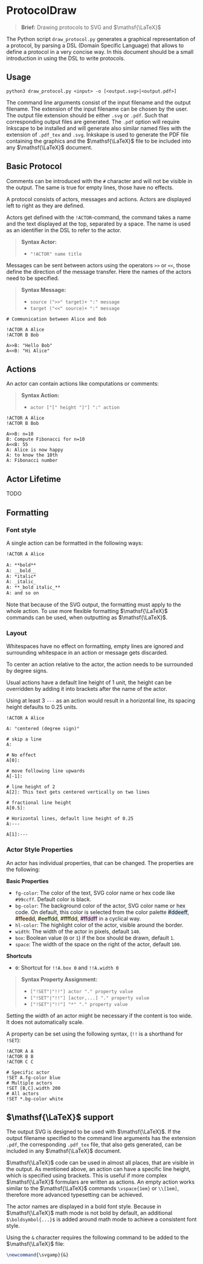 # ProtocolDraw

> **Brief:** Drawing protocols to SVG and $\mathsf{\LaTeX}$

The Python script `draw_protocol.py` generates a graphical representation of a protocol, by parsing a DSL (Domain Specific Language) that allows to define a protocol in a very concise way. In this document should be a small introduction in using the DSL to write protocols.

## Usage

`python3 draw_protocol.py <input> -o [<output.svg>|<output.pdf>]`

The command line arguments consist of the input filename and the output filename. The extension of the input filename can be chosen by the user. The output file extension should be either `.svg` or `.pdf`. Such that corresponding output files are generated. The `.pdf` option will require Inkscape to be installed and will generate also similar named files with the extension of `.pdf_tex` and `.svg`. Inkskape is used to generate the PDF file containing the graphics and the $\mathsf{\LaTeX}$ file to be included into any $\mathsf{\LaTeX}$ document.

## Basic Protocol

Comments can be introduced with the `#` character and will not be visible in the output. The same is true for empty lines, those have no effects.

A protocol consists of actors, messages and actions. Actors are displayed left to right as they are defined.

Actors get defined with the `!ACTOR`-command, the command takes a name and the text displayed at the top, separated by a space. The name is used as an identifier in the DSL to refer to the actor.

> **Syntax Actor:**
> - `"!ACTOR" name title`

Messages can be sent between actors using the operators `>>` or `<<`, those define the direction of the message transfer. Here the names of the actors need to be specified.

> **Syntax Message:** 
> - `source (">>" target)+ ":" message`
> - `target ("<<" source)+ ":" message`

```
# Communication between Alice and Bob

!ACTOR A Alice
!ACTOR B Bob

A>>B: "Hello Bob"
A<<B: "Hi Alice"
```


## Actions

An actor can contain actions like computations or comments:

> **Syntax Action:** 
> - `actor ["[" height "]"] ":" action`

```
!ACTOR A Alice
!ACTOR B Bob

A>>B: n=10
B: Compute Fibonacci for n=10
A<<B: 55
A: Alice is now happy
A: to know the 10th
A: Fibonacci number
```

## Actor Lifetime

TODO

## Formatting

### Font style
A single action can be formatted in the following ways:

```md
!ACTOR A Alice

A: **bold**
A: __bold__
A: *italic*
A: _italic_
A: **_bold italic_**
A: and so on
```

Note that because of the SVG output, the formatting must apply to the whole action. To use more flexible formatting $\mathsf{\LaTeX}$ commands can be used, when outputting as $\mathsf{\LaTeX}$.



### Layout

Whitespaces have no effect on formatting, empty lines are ignored and surrounding whitespace in an action or message gets discarded.

To center an action relative to the actor, the action needs to be surrounded by degree signs.

Usual actions have a default line height of 1 unit, the height can be overridden by adding it into brackets after the name of the actor.

Using at least 3 `---` as an action would result in a horizontal line, its spacing height defaults to 0.25 units.

```
!ACTOR A Alice

A: °centered (degree sign)°

# skip a line
A:

# No effect
A[0]:

# move following line upwards
A[-1]:

# line height of 2
A[2]: This text gets centered vertically on two lines

# fractional line height
A[0.5]:

# Horizontal lines, default line height of 0.25
A:---

A[1]:---
```

### Actor Style Properties

An actor has individual properties, that can be changed. The properties are the following:

**Basic Properties**

- `fg-color`: The color of the text, SVG color name or hex code like `#99ccff`. Default color is black.
- `bg-color`: The background color of the actor, SVG color name or hex code. On default, this color is selected from the color palette <span style="background:#ddeeff;color:black">#ddeeff</span>, <span style="background:#ffeedd;color:black">#ffeedd</span>, <span style="background:#eeffdd;color:black">#eeffdd</span>, <span style="background:#ffffdd;color:black">#ffffdd</span>, <span style="background:#ffddff;color:black">#ffddff</span> in a cyclical way.
- `hl-color`: The highlight color of the actor, visible around the border.
- `width`: The width of the actor in pixels, default `140`.
- `box`: Boolean value (`0` or `1`) if the box should be drawn, default `1`.
- `space`: The width of the space on the right of the actor, default `100`.

**Shortcuts**

- `0`: Shortcut for `!!A.box 0` and `!!A.width 0`

> **Syntax Property Assignment:**
> - `["!SET"|"!!"] actor "." property value`
> - `["!SET"|"!!"] [actor,...] "." property value`
> - `["!SET"|"!!"] "*" "." property value`

Setting the width of an actor might be necessary if the content is too wide. It does not automatically scale.

A property can be set using the following syntax, (`!!` is a shorthand for `!SET`):

```
!ACTOR A A
!ACTOR B B
!ACTOR C C

# Specific actor
!SET A.fg-color blue
# Multiple actors
!SET [B,C].width 200
# All actors
!SET *.bg-color white
```


## $\mathsf{\LaTeX}$ support

The output SVG is designed to be used with $\mathsf{\LaTeX}$. If the output filename specified to the command line arguments has the extension `.pdf`, the corresponding `.pdf_tex` file, that also gets generated, can be included in any $\mathsf{\LaTeX}$ document.

$\mathsf{\LaTeX}$ code can be used in almost all places, that are visible in the output. As mentioned above, an action can have a specific line height, which is specified using brackets. This is useful if more complex $\mathsf{\LaTeX}$ formulars are written as actions. An empty action works similar to the $\mathsf{\LaTeX}$ commands `\vspace{1em}` or `\\[1em]`, therefore more advanced typesetting can be achieved.

The actor names are displayed in a bold font style. Because in $\mathsf{\LaTeX}$ math mode is not bold by default, an additional `$\boldsymbol{...}$` is added around math mode to achieve a consistent font style.

Using the `&` character requires the following command to be added to the $\mathsf{\LaTeX}$ file:

```latex
\newcommand{\svgamp}{&}
```
